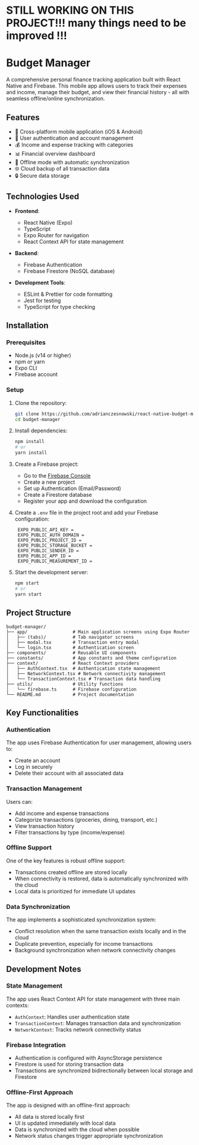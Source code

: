 # STILL WORKING ON THIS PROJECT!!! many things need to be improved !!!

# Budget Manager

A comprehensive personal finance tracking application built with React Native and Firebase. This mobile app allows users to track their expenses and income, manage their budget, and view their financial history - all with seamless offline/online synchronization.

## Features

- 📱 Cross-platform mobile application (iOS & Android)
- 👤 User authentication and account management
- 💰 Income and expense tracking with categories
- 📊 Financial overview dashboard
- 🔄 Offline mode with automatic synchronization
- 🌐 Cloud backup of all transaction data
- 🔒 Secure data storage

## Technologies Used

- **Frontend**:
  - React Native (Expo)
  - TypeScript
  - Expo Router for navigation
  - React Context API for state management
  
- **Backend**:
  - Firebase Authentication
  - Firebase Firestore (NoSQL database)
  
- **Development Tools**:
  - ESLint & Prettier for code formatting
  - Jest for testing
  - TypeScript for type checking

## Installation

### Prerequisites

- Node.js (v14 or higher)
- npm or yarn
- Expo CLI
- Firebase account

### Setup

1. Clone the repository:
   ```bash
   git clone https://github.com/adrianczesnowski/react-native-budget-manager.git
   cd budget-manager
   ```

2. Install dependencies:
   ```bash
   npm install
   # or
   yarn install
   ```

3. Create a Firebase project:
   - Go to the [Firebase Console](https://console.firebase.google.com/)
   - Create a new project
   - Set up Authentication (Email/Password)
   - Create a Firestore database
   - Register your app and download the configuration

4. Create a `.env` file in the project root and add your Firebase configuration:
   ```
    EXPO_PUBLIC_API_KEY = 
    EXPO_PUBLIC_AUTH_DOMAIN = 
    EXPO_PUBLIC_PROJECT_ID = 
    EXPO_PUBLIC_STORAGE_BUCKET = 
    EXPO_PUBLIC_SENDER_ID = 
    EXPO_PUBLIC_APP_ID = 
    EXPO_PUBLIC_MEASUREMENT_ID = 
   ```

5. Start the development server:
   ```bash
   npm start
   # or
   yarn start
   ```

## Project Structure

```
budget-manager/
├── app/                 # Main application screens using Expo Router
│   ├── (tabs)/          # Tab navigator screens
│   ├── modal.tsx        # Transaction entry modal
│   └── login.tsx        # Authentication screen
├── components/          # Reusable UI components
├── constants/           # App constants and theme configuration
├── context/             # React Context providers
│   ├── AuthContext.tsx  # Authentication state management
│   ├── NetworkContext.tsx # Network connectivity management
│   └── TransactionContext.tsx # Transaction data handling
├── utils/               # Utility functions
│   └── firebase.ts      # Firebase configuration
└── README.md            # Project documentation
```

## Key Functionalities

### Authentication

The app uses Firebase Authentication for user management, allowing users to:
- Create an account
- Log in securely
- Delete their account with all associated data

### Transaction Management

Users can:
- Add income and expense transactions
- Categorize transactions (groceries, dining, transport, etc.)
- View transaction history
- Filter transactions by type (income/expense)

### Offline Support

One of the key features is robust offline support:
- Transactions created offline are stored locally
- When connectivity is restored, data is automatically synchronized with the cloud
- Local data is prioritized for immediate UI updates

### Data Synchronization

The app implements a sophisticated synchronization system:
- Conflict resolution when the same transaction exists locally and in the cloud
- Duplicate prevention, especially for income transactions
- Background synchronization when network connectivity changes

## Development Notes

### State Management

The app uses React Context API for state management with three main contexts:
- `AuthContext`: Handles user authentication state
- `TransactionContext`: Manages transaction data and synchronization
- `NetworkContext`: Tracks network connectivity status

### Firebase Integration

- Authentication is configured with AsyncStorage persistence
- Firestore is used for storing transaction data
- Transactions are synchronized bidirectionally between local storage and Firestore

### Offline-First Approach

The app is designed with an offline-first approach:
- All data is stored locally first
- UI is updated immediately with local data
- Data is synchronized with the cloud when possible
- Network status changes trigger appropriate synchronization